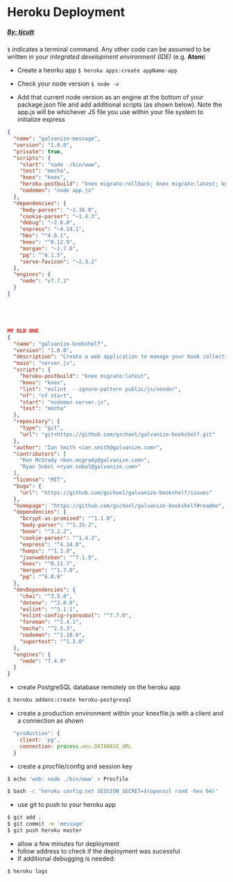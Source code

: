 # Heroku Deployment
##### [By: tjcutt](https://github.com/tjcutt)

```$``` indicates a terminal command. Any other code can be assumed to be written in your _integrated development environment (IDE)_ (e.g. **Atom**)

- Create a heorku app
  ``` $ heroku apps:create appName-app ```
- Check your node version
  ```$ node -v```

- Add that current node version as an engine at the bottom of your package.json file and add additional scripts (as shown below).  Note the app.js will be whichever JS file you use within your file system to initialize express

```json
{
  "name": "galvanize-message",
  "version": "1.0.0",
  "private": true,
  "scripts": {
    "start": "node ./bin/www",
    "test": "mocha",
    "knex": "knex",
    "heroku-postbuild": "knex migrate:rollback; knex migrate:latest; knex seed:run",
    "nodemon": "node app.js"
  },
  "dependencies": {
    "body-parser": "~1.16.0",
    "cookie-parser": "~1.4.3",
    "debug": "~2.6.0",
    "express": "~4.14.1",
    "hbs": "^4.0.1",
    "knex": "^0.12.9",
    "morgan": "~1.7.0",
    "pg": "^6.1.5",
    "serve-favicon": "~2.3.2"
  },
  "engines": {
    "node": "v7.7.2"
  }
}





MY OLD ONE
{
  "name": "galvanize-bookshelf",
  "version": "1.0.0",
  "description": "Create a web application to manage your book collection",
  "main": "server.js",
  "scripts": {
    "heroku-postbuild": "knex migrate:latest",
    "knex": "knex",
    "lint": "eslint  --ignore-pattern public/js/vendor",
    "nf": "nf start",
    "start": "nodemon server.js",
    "test": "mocha"
  },
  "repository": {
    "type": "git",
    "url": "git+https://github.com/gschool/galvanize-bookshelf.git"
  },
  "author": "Ian Smith <ian.smith@galvanize.com>",
  "contributors": [
    "Ken McGrady <ken.mcgrady@galvanize.com>",
    "Ryan Sobol <ryan.sobol@galvanize.com>"
  ],
  "license": "MIT",
  "bugs": {
    "url": "https://github.com/gschool/galvanize-bookshelf/issues"
  },
  "homepage": "https://github.com/gschool/galvanize-bookshelf#readme",
  "dependencies": {
    "bcrypt-as-promised": "^1.1.0",
    "body-parser": "^1.15.2",
    "boom": "^3.2.2",
    "cookie-parser": "^1.4.3",
    "express": "^4.14.0",
    "humps": "^1.1.0",
    "jsonwebtoken": "^7.1.9",
    "knex": "^0.11.7",
    "morgan": "^1.7.0",
    "pg": "^6.0.0"
  },
  "devDependencies": {
    "chai": "^3.5.0",
    "dotenv": "^2.0.0",
    "eslint": "^3.1.1",
    "eslint-config-ryansobol": "^7.7.0",
    "foreman": "^1.4.1",
    "mocha": "^2.5.3",
    "nodemon": "^1.10.0",
    "supertest": "^1.2.0"
  },
  "engines": {
    "node": "7.4.0"
  }
}


```
-   create PostgreSQL database remotely on the heroku app

```bash
$ heroku addons:create heroku-postgresql
```
- create a production environment within your knexfile.js with a client and a connection as shown

```javascript
  "production": {
    client: 'pg',
    connection: process.env.DATABASE_URL
  }
```
- create a procfile/config and session key

``` bash
$ echo 'web: node ./bin/www' > Procfile

$ bash -c 'heroku config:set SESSION_SECRET=$(openssl rand -hex 64)'
```
- use git to push to your heroku app

``` bash
$ git add .
$ git commit -m 'message'
$ git push heroku master
```
- allow a few minutes for deployment
- follow address to check if the deployment was sucessful
- If additional debugging is needed:

``` bash
$ heroku logs
```
